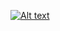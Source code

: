 [![Alt text](https://img.youtube.com/vi/m_OYPQ8mfQU/0.jpg)](https://www.youtube.com/watch?v=m_OYPQ8mfQU)
